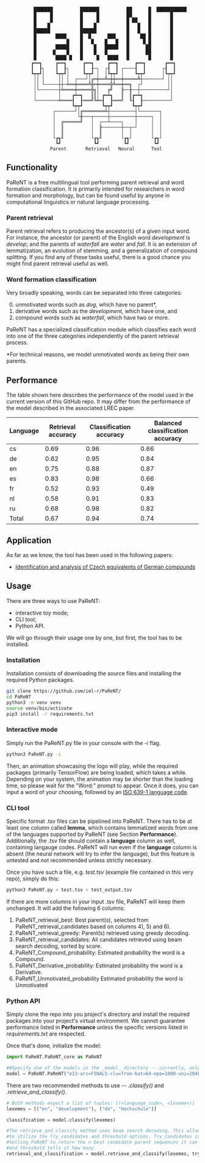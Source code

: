 ```
          ███████          ███████          ██      █  ███████████
          █     █          █     █          ██      █       █
          █     █          █     █          █ ██    █       █
          █    █           █    █           █   █   █       █
          ██████           ██████           █   █   █       █
          █       ████     █  █      ███    █    ██ █       █
          █           █    █   █    █   █   █     █ █       █
          █       █████    █    █   █████   █      ██       █
          █      █    █    █    █   █       █      ██       █
          █       ████ █   █     █   ████   █       █       █
         ┏━━┓     ┏━━┓      ┏━━┓     ┏━━┓      ┏━━┓       ┏━━┓
         ┃  ┠┐    ┃  ┠┐     ┃  ┠─┐  ┌┨  ┃ ┌────┨  ┃      ┌┨  ┃
         ┗┯┯┛│    ┗┯┯┛│     ┗┯┯┛ │  │┗┯┯┛ │    ┗┯┯┛      │┗┯┯┛
          ││ │     ││ │  ┌───┘│╔═╪══╩═╪╪══╪═════╩┼───────┘ ││
          ││ └─────┼┼─╧══╪════╩╬═╪════╬╩══╪══╗  ┌┘         ││
          │└───────┼╧════╪═════╬╗│   ╔╝   ╠──╫──┼──────────┘│
          │        │    ┏┷━┓   ║║│ ┏━┷┓   ║  ║┏━┷┓          │
          └────────╧════┨  ┠═══╝╚╧═┨  ┠═══╝  ╚┨  ┠──────────┘
                        ┗┯┯┛       ┗┯┯┛       ┗┯┯┛
                 ┌───────┘│╔════════╧┼─────────┤└───────┐
                 │        └╫───┬─────┼─────────┼─────┐  │
                 │  ╔══════╝   │  ┌──┴────┐    │     │  │
                 │  ║          │  ╠───────┼──┬─┘     │  │
                 │  ║          │  ║       │  │       │  │
                 └┏┓╝          └┏┓╝       └┏┓┘       └┏┓┘
                  ┗┛            ┗┛         ┗┛         ┗┛
                Parent       Retrieval   Neural      Tool
```

## Functionality

PaReNT is a free multilingual tool performing parent retrieval and word formation classification. 
It is primarily intended for researchers in word formation and morphology, but can be found useful by anyone in computational linguistics or natural language processing.

### Parent retrieval
Parent retrieval refers to producing the ancestor(s) of a given input word. For instance, the ancestor (or parent) of the English word _development_ is _develop_; and the parents of _waterfall_ are _water_ and _fall_. It is an extension of lemmatization, an evolution of stemming, and a generalization of compound splitting. If you find any of these tasks useful, there is a good chance you might find parent retrieval useful as well.

### Word formation classification
Very broadly speaking, words can be separated into three categories: 

 0. unmotivated words such as _dog_, which have no parent*,
 1. derivative words such as the _development_, which have one, and
 2. compound words such as _waterfall_, which have two or more. 

PaReNT has a specialized classification module which classifies each word into one of the three categories independently of the parent retrieval process.

*For technical reasons, we model unmotivated words as being their own parents.

## Performance
The table shown here describes the performance of the model used in the current version of this GitHub repo. 
It may differ from the performance of the model described in the associated LREC paper.


| Language | Retrieval accuracy | Classification accuracy | Balanced classification accuracy |
|----------|--------------------|-------------------------|----------------------------------|
|    cs    |        0.69        | 0.96                    |               0.66               |
|    de    |        0.62        | 0.95                    |               0.84               |
|    en    |        0.75        | 0.88                    |               0.87               |
|    es    |        0.83        | 0.98                    |               0.66               |
|    fr    |        0.52        | 0.93                    |               0.49               |
|    nl    |        0.58        | 0.91                    |               0.83               |
|    ru    |        0.68        | 0.98                    |               0.82               |
|  Total   |        0.67        | 0.94                    |               0.74               |

## Application
As far as we know, the tool has been used in the following papers:

- [Identification and analysis of Czech equivalents of German compounds](https://dspace.cuni.cz/bitstream/handle/20.500.11956/127960/130309002.pdf?sequence=1&isAllowed=y)

## Usage
There are three ways to use PaReNT:

- interactive toy mode;
- CLI tool;
- Python API.

We will go through their usage one by one, but first, the tool has to be installed.

### Installation
Installation consists of downloading the source files and installing the required Python packages.

```bash
git clone https://github.com/iml-r/PaReNT/
cd PaReNT
python3 -m venv venv
source venv/bin/activate
pip3 install -r requirements.txt
```

### Interactive mode
Simply run the PaReNT.py file in your console with the -i flag.

```bash
python3 PaReNT.py -i
```

Then, an animation showcasing the logo will play, while the required packages (primarily TensorFlow) are being loaded, which takes a while. 
Depending on your system, the animation may be shorter than the loading time, so please wait for the "Word:" prompt to appear.
Once it does, you can input a word of your choosing, followed by an [ISO 639-1 language code](https://www.loc.gov/standards/iso639-2/php/code_list.php).

### CLI tool
Specific format .tsv files can be pipelined into PaReNT. There has to be at least one column called **lemma**, which contains lemmatized words from one of the languages supported by PaReNT (see Section **Performance**).
Additionally, the .tsv file should contain a **language** column as well, containing langauge codes. PaReNT will run even if the **language** column is absent (the neural network will try to infer the language), but this feature is untested and not recommended unless strictly necessary.

Once you have such a file, e.g. _test.tsv_ (example file contained in this very repo), simply do this:

```bash
python3 PaReNT.py < test.tsv > test_output.tsv
```

If there are more columns in your input .tsv file, PaReNT will keep them unchanged. It will add the following 6 columns:

1) PaReNT_retrieval_best:                Best parent(s), selected from PaReNT_retrieval_candidates based on columns 4), 5) and 6).
2) PaReNT_retrieval_greedy:              Parent(s) retrieved using greedy decoding.
3) PaReNT_retrieval_candidates:          All candidates retrieved using beam search decoding, sorted by score.
4) PaReNT_Compound_probability:          Estimated probability the word is a Compound.
5) PaReNT_Derivative_probability:        Estimated probability the word is a Derivative.
6) PaReNT_Unmotivated_probability        Estimated probability the word is Unmotivated

### Python API
Simply clone the repo into you project's directory and install the required packages into your project's virtual environment. We cannot guarantee performance listed in **Performance** unless the specific versions listed in _requirements.txt_ are respected.

Once that's done, initialize the model:

```python
import PaReNT.PaReNT_core as PaReNT

##Specify one of the models in the _model_ directory -- currently, only one is available
model = PaReNT.PaReNT("e13-arc=FINAL5-clu=True-bat=64-epo=1000-uni=2048-att=512-cha=64-tes=0-tra=1-len=0.0-fra=1-lr=0.0001-opt=Adam-dro=0.2-rec=0.5-l=l1-use=1-neu=0-neu=0-sem=0")
```
There are two recommended methods to use -- _.classify()_ and _.retrieve_and_classify()_. 

```python
# Both methods expect a list of tuples: [(<language_code>, <lexeme>)]
lexemes = [("en", "development"), ("de", "Hochschule")]

classification = model.classify(lexemes)

#The retrieve_and_classify method uses beam search decoding. This allows you
#to utilize the try_candidates and threshold options. Try_candidates is an integer
#telling PaReNT to return the n best candidate parent sequences it can guess,
#and threshold tells it how many.  
retrieval_and_classification = model.retrieve_and_classify(lexemes, try_candidates=True, threshold=10)
```

